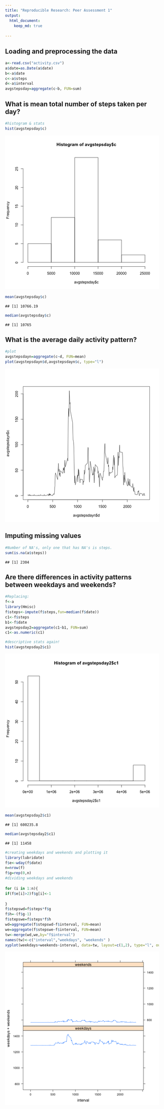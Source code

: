 ```yaml
---
title: "Reproducible Research: Peer Assessment 1"
output: 
  html_document:
    keep_md: true

---
```

## Loading and preprocessing the data

```r
a<-read.csv("activity.csv")
a$date=as.Date(a$date)
b<-a$date
c<-a$steps
d<-a$interval
avgstepsday=aggregate(c~b, FUN=sum)
```
## What is mean total number of steps taken per day?

```r
#histogram & stats
hist(avgstepsday$c)
```

![plot of chunk unnamed-chunk-2](figure/unnamed-chunk-2-1.png) 

```r
mean(avgstepsday$c)
```

```
## [1] 10766.19
```

```r
median(avgstepsday$c)
```

```
## [1] 10765
```
## What is the average daily activity pattern?


```r
#plot
avgstepsdayn=aggregate(c~d, FUN=mean)
plot(avgstepsdayn$d,avgstepsdayn$c, type="l")
```

![plot of chunk unnamed-chunk-3](figure/unnamed-chunk-3-1.png) 
## Imputing missing values


```r
#Number of NA's, only one that has NA's is steps.
sum(is.na(a$steps))
```

```
## [1] 2304
```

## Are there differences in activity patterns between weekdays and weekends?

```r
#Replacing: 
f<-a
library(Hmisc)
f$steps<-impute(f$steps,fun=median(f$date))
c1<-f$steps
b1<-f$date
avgstepsday2=aggregate(c1~b1, FUN=sum)
c1<-as.numeric(c1)
```


```r
#descriptive stats again!
hist(avgstepsday2$c1)
```

![plot of chunk unnamed-chunk-6](figure/unnamed-chunk-6-1.png) 

```r
mean(avgstepsday2$c1)
```

```
## [1] 600235.8
```

```r
median(avgstepsday2$c1)
```

```
## [1] 11458
```


```r
#creating weekdays and weekends and plotting it
library(lubridate)
f$e<-wday(f$date)
n=nrow(f)
f$g=rep(0,n)
#dividing weekdays and weekends

for (i in 1:n){
if(f$e[i]>2)f$g[i]<-1

}
f$stepswd=f$steps*f$g
f$h=-(f$g-1)
f$stepswe=f$steps*f$h
wd=aggregate(f$stepswd~f$interval, FUN=mean)
we=aggregate(f$stepswe~f$interval, FUN=mean)
tw<-merge(wd,we,by="f$interval")
names(tw)<-c("interval","weekdays", "weekends" )
xyplot(weekdays+weekends~interval, data=tw, layout=c(1,2), type="l", outer=TRUE)
```

![plot of chunk unnamed-chunk-7](figure/unnamed-chunk-7-1.png) 
